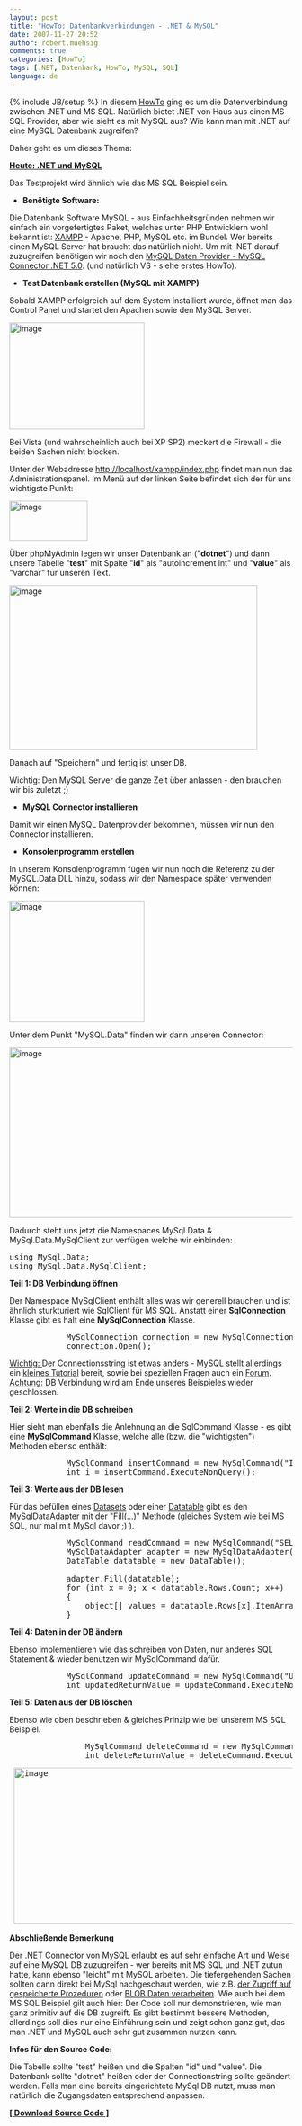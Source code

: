 ```yaml
---
layout: post
title: "HowTo: Datenbankverbindungen - .NET & MySQL"
date: 2007-11-27 20:52
author: robert.muehsig
comments: true
categories: [HowTo]
tags: [.NET, Datenbank, HowTo, MySQL, SQL]
language: de
---
```

{% include JB/setup %}
In diesem <a target="_blank" href="{{BASE_PATH}}/2007/11/21/howto-datenbankverbindungen-net-ms-sql-2005/">HowTo</a> ging es um die Datenverbindung zwischen .NET und MS SQL. Natürlich bietet .NET von Haus aus einen MS SQL Provider, aber wie sieht es mit MySQL aus? Wie kann man mit .NET auf eine MySQL Datenbank zugreifen?

Daher geht es um dieses Thema:

<strong><u>Heute: .NET und MySQL</u></strong>

Das Testprojekt wird ähnlich wie das MS SQL Beispiel sein.
<ul>
	<li><strong>Benötigte Software:</strong></li>
</ul>
Die Datenbank Software MySQL - aus Einfachheitsgründen nehmen wir einfach ein vorgefertigtes Paket, welches unter PHP Entwicklern wohl bekannt ist: <a target="_blank" href="http://www.apachefriends.org/en/xampp-windows.html">XAMPP</a> - Apache, PHP, MySQL etc. im Bundel. Wer bereits einen MySQL Server hat braucht das natürlich nicht.
Um mit .NET darauf zuzugreifen benötigen wir noch den <a target="_blank" href="http://dev.mysql.com/downloads/connector/net/5.0.html">MySQL Daten Provider - MySQL Connector .NET 5.0</a>.
(und natürlich VS - siehe erstes HowTo).
<ul>
	<li><strong>Test Datenbank erstellen (MySQL mit XAMPP)</strong></li>
</ul>
Sobald XAMPP erfolgreich auf dem System installiert wurde, öffnet man das Control Panel und startet den Apachen sowie den MySQL Server.

<a atomicselection="true" href="{{BASE_PATH}}/assets/wp-images-de/image163.png"><img border="0" width="240" src="{{BASE_PATH}}/assets/wp-images-de/image-thumb142.png" alt="image" height="190" style="border: 0px" /></a>

Bei Vista (und wahrscheinlich auch bei XP SP2) meckert die Firewall - die beiden Sachen nicht blocken.

Unter der Webadresse <a href="http://localhost/xampp/index.php">http://localhost/xampp/index.php</a> findet man nun das Administrationspanel. Im Menü auf der linken Seite befindet sich der für uns wichtigste Punkt:

<a atomicselection="true" href="{{BASE_PATH}}/assets/wp-images-de/image164.png"><img border="0" width="139" src="{{BASE_PATH}}/assets/wp-images-de/image-thumb143.png" alt="image" height="71" style="border: 0px" /></a>

Über phpMyAdmin legen wir unser Datenbank an ("<strong>dotnet</strong>") und dann unsere Tabelle "<strong>test</strong>" mit Spalte "<strong>id</strong>" als "autoincrement int" und "<strong>value</strong>" als "varchar" für unseren Text.

<a atomicselection="true" href="{{BASE_PATH}}/assets/wp-images-de/image165.png"><img border="0" width="441" src="{{BASE_PATH}}/assets/wp-images-de/image-thumb144.png" alt="image" height="293" style="border: 0px" /></a>

Danach auf "Speichern" und fertig ist unser DB.

Wichtig: Den MySQL Server die ganze Zeit über anlassen - den brauchen wir bis zuletzt ;)
<ul>
	<li><strong>MySQL Connector installieren</strong></li>
</ul>
Damit wir einen MySQL Datenprovider bekommen, müssen wir nun den Connector installieren.
<ul>
	<li><strong>Konsolenprogramm erstellen</strong></li>
</ul>
In unserem Konsolenprogramm fügen wir nun noch die Referenz zu der MySQL.Data DLL hinzu, sodass wir den Namespace später verwenden können:

<a atomicselection="true" href="{{BASE_PATH}}/assets/wp-images-de/image166.png"><img border="0" width="240" src="{{BASE_PATH}}/assets/wp-images-de/image-thumb145.png" alt="image" height="216" style="border: 0px" /></a>

Unter dem Punkt "MySQL.Data" finden wir dann unseren Connector:

<a atomicselection="true" href="{{BASE_PATH}}/assets/wp-images-de/image167.png"><img border="0" width="642" src="{{BASE_PATH}}/assets/wp-images-de/image-thumb146.png" alt="image" height="303" style="border: 0px" /></a>

Dadurch steht uns jetzt die Namespaces MySql.Data &amp; MySql.Data.MySqlClient zur verfügen welche wir einbinden:
<pre class="csharpcode"><span class="kwrd">using</span> MySql.Data; 
<span class="kwrd">using</span> MySql.Data.MySqlClient;</pre>
<strong>Teil 1: DB Verbindung öffnen</strong>

Der Namespace MySqlClient enthält alles was wir generell brauchen und ist ähnlich sturkturiert wie SqlClient für MS SQL. Anstatt einer <strong>SqlConnection</strong> Klasse gibt es halt eine <strong>MySqlConnection</strong> Klasse.
<pre class="csharpcode">            MySqlConnection connection = <span class="kwrd">new</span> MySqlConnection(<span class="str">@"Server=127.0.0.1;Uid=root;Pwd=;Database=dotnet;"</span>); 
            connection.Open();</pre>
<u>Wichtig: </u>Der Connectionsstring ist etwas anders - MySQL stellt allerdings ein <a target="_blank" href="http://dev.mysql.com/doc/refman/5.1/de/connector-net-using-connecting.html">kleines Tutorial</a> bereit, sowie bei speziellen Fragen auch ein <a target="_blank" href="http://forums.mysql.com/list.php?38">Forum</a>.
<u>Achtung:</u> DB Verbindung wird am Ende unseres Beispieles wieder geschlossen.

<strong>Teil 2: Werte in die DB schreiben</strong>

Hier sieht man ebenfalls die Anlehnung an die SqlCommand Klasse - es gibt eine <strong>MySqlCommand</strong> Klasse, welche alle (bzw. die "wichtigsten") Methoden ebenso enthält:
<pre class="csharpcode">            MySqlCommand insertCommand = <span class="kwrd">new</span> MySqlCommand(<span class="str">"INSERT INTO test (value) VALUES ('Test')"</span>, connection); 
            <span class="kwrd">int</span> i = insertCommand.ExecuteNonQuery();</pre>
<strong>Teil 3: Werte aus der DB lesen</strong>

Für das befüllen eines <a target="_blank" href="http://msdn2.microsoft.com/en-us/library/system.data.dataset.aspx">Datasets</a> oder einer <a target="_blank" href="http://msdn2.microsoft.com/En-US/library/system.data.datatable.aspx">Datatable</a> gibt es den MySqlDataAdapter mit der "Fill(...)" Methode (gleiches System wie bei MS SQL, nur mal mit MySql davor ;) ).
<pre class="csharpcode">            MySqlCommand readCommand = <span class="kwrd">new</span> MySqlCommand(<span class="str">"SELECT * FROM test"</span>, connection); 
            MySqlDataAdapter adapter = <span class="kwrd">new</span> MySqlDataAdapter(readCommand); 
            DataTable datatable = <span class="kwrd">new</span> DataTable();  

            adapter.Fill(datatable); 
            <span class="kwrd">for</span> (<span class="kwrd">int</span> x = 0; x &lt; datatable.Rows.Count; x++) 
            { 
                <span class="kwrd">object</span>[] values = datatable.Rows[x].ItemArray; 
            }</pre>
<strong>Teil 4: Daten in der DB ändern</strong>

Ebenso implementieren wie das schreiben von Daten, nur anderes SQL Statement &amp; wieder benutzen wir MySqlCommand dafür.
<pre class="csharpcode">            MySqlCommand updateCommand = <span class="kwrd">new</span> MySqlCommand(<span class="str">"UPDATE test SET value = 'UpdatedTest'"</span>, connection); 
            <span class="kwrd">int</span> updatedReturnValue = updateCommand.ExecuteNonQuery();</pre>
<strong>Teil 5: Daten aus der DB löschen</strong>

Ebenso wie oben beschrieben &amp; gleiches Prinzip wie bei unserem MS SQL Beispiel.
<pre class="csharpcode">                MySqlCommand deleteCommand = <span class="kwrd">new</span> MySqlCommand(<span class="str">"DELETE FROM test"</span>, connection); 
                <span class="kwrd">int</span> deleteReturnValue = deleteCommand.ExecuteNonQuery();</pre>
<pre class="csharpcode"><a atomicselection="true" href="{{BASE_PATH}}/assets/wp-images-de/image168.png"></a> <a atomicselection="true" href="{{BASE_PATH}}/assets/wp-images-de/image168.png"><img border="0" width="555" src="{{BASE_PATH}}/assets/wp-images-de/image-thumb147.png" alt="image" height="277" style="border: 0px" /></a></pre>
<strong>Abschließende Bemerkung</strong>

Der .NET Connector von MySQL erlaubt es auf sehr einfache Art und Weise auf eine MySQL DB zuzugreifen - wer bereits mit MS SQL und .NET zutun hatte, kann ebenso "leicht" mit MySQL arbeiten. Die tiefergehenden Sachen sollten dann direkt bei MySql nachgeschaut werden, wie z.B. <a target="_blank" href="http://dev.mysql.com/doc/refman/5.1/de/connector-net-using-stored.html">der Zugriff auf gespeicherte Prozeduren</a> oder <a target="_blank" href="http://dev.mysql.com/doc/refman/5.1/de/connector-net-using-blob.html">BLOB Daten verarbeiten</a>.
Wie auch bei dem MS SQL Beispiel gilt auch hier: Der Code soll nur demonstrieren, wie man ganz primitiv auf die DB zugreift. Es gibt bestimmt bessere Methoden, allerdings soll dies nur eine Einführung sein und zeigt schon ganz gut, das man .NET und MySQL auch sehr gut zusammen nutzen kann.

<strong>Infos für den Source Code:</strong>

Die Tabelle sollte "test" heißen und die Spalten "id" und "value". Die Datenbank sollte "dotnet" heißen oder der Connectionstring sollte geändert werden. Falls man eine bereits eingerichtete MySql DB nutzt, muss man natürlich die Zugangsdaten entsprechend anpassen.

<strong><a target="_blank" href="{{BASE_PATH}}/assets/files/democode/dotnetmysql/testdatenbankmysql.zip">[ Download Source Code ]</a></strong>
